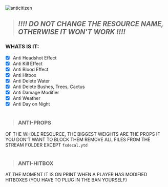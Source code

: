 ![anticitizen](https://user-images.githubusercontent.com/60104107/201704081-a7b32799-beb2-4067-82e9-fabe38b4e641.png)
> ## _**!!!! DO NOT CHANGE THE RESOURCE NAME, OTHERWISE IT WON'T WORK !!!!**_

### WHATS IS IT:
- [x] Anti Headshot Effect
- [x] Anti Kill Effect
- [x] Anti Blood Effect
- [x] Anti Hitbox
- [x] Anti Delete Water
- [x] Anti Delete Bushes, Trees, Cactus
- [x] Anti Damage Modifier
- [x] Anti Weather
- [x] Anti Day on Night

#
> ### ANTI-PROPS
OF THE WHOLE RESOURCE, THE BIGGEST WEIGHTS ARE THE PROPS IF YOU DON'T WANT TO BLOCK THEM REMOVE ALL FILES FROM THE STREAM FOLDER EXCEPT `fxdecal.ytd`
#

> ### ANTI-HITBOX
AT THE MOMENT IT IS ON PRINT WHEN A PLAYER HAS MODIFIED HITBOXES (YOU HAVE TO PLUG IN THE BAN YOURSELF)
#
